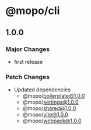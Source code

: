 # @mopo/cli

## 1.0.0

### Major Changes

- first release

### Patch Changes

- Updated dependencies
  - @mopo/boilerplate@1.0.0
  - @mopo/settings@1.0.0
  - @mopo/shared@1.0.0
  - @mopo/vite@1.0.0
  - @mopo/webpack@1.0.0
